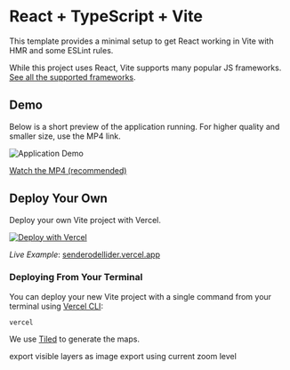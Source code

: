 # React + TypeScript + Vite

This template provides a minimal setup to get React working in Vite with HMR and some ESLint rules.

While this project uses React, Vite supports many popular JS frameworks. [See all the supported frameworks](https://vitejs.dev/guide/#scaffolding-your-first-vite-project).

## Demo

Below is a short preview of the application running. For higher quality and smaller size, use the MP4 link.

![Application Demo](documentation/demo/app-demo.gif)

[Watch the MP4 (recommended)](documentation/demo/app-demo.mp4)

## Deploy Your Own

Deploy your own Vite project with Vercel.

[![Deploy with Vercel](https://vercel.com/button)](https://vercel.com/new/clone?repository-url=https://github.com/vercel/examples/tree/main/framework-boilerplates/vite-react&template=vite-react)

_Live Example_: [senderodellider.vercel.app](https://senderodellider.vercel.app/)

### Deploying From Your Terminal

You can deploy your new Vite project with a single command from your terminal using [Vercel CLI](https://vercel.com/download):

```shell
vercel
```

We use [Tiled](https://www.mapeditor.org/) to generate the maps.

export visible layers as image
export using current zoom level
